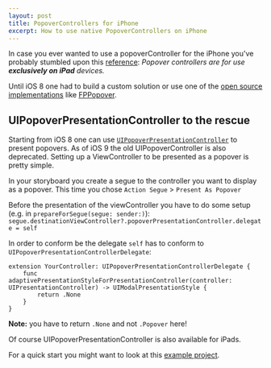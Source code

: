```yaml
---
layout: post
title: PopoverControllers for iPhone
excerpt: How to use native PopoverControllers on iPhone
---
```


In case you ever wanted to use a popoverController for the iPhone you've probably stumbled upon this [reference](https://developer.apple.com/library/ios/documentation/UIKit/Reference/UIPopoverController_class/index.html): *Popover controllers are for use **exclusively on iPad** devices.* 

Until iOS 8 one had to build a custom solution or use one of the [open source implementations](https://cocoapods.org/?q=popover) like [FPPopover](https://github.com/alvises/FPPopover).

## UIPopoverPresentationController to the rescue
Starting from iOS 8 one can use [`UIPopoverPresentationController`](https://developer.apple.com/library/prerelease/ios/documentation/UIKit/Reference/UIPopoverPresentationController_class/index.html) to present popovers. As of iOS 9 the old UIPopoverController is also deprecated.
Setting up a ViewController to be presented as a popover is pretty simple.

In your storyboard you create a segue to the controller you want to display as a popover. This time you chose `Action Segue` > `Present As Popover`

Before the presentation of the viewController you have to do some setup (e.g. in `prepareForSegue(segue: sender:)`):
`segue.destinationViewController?.popoverPresentationController.delegate = self`

In order to conform be the delegate `self` has to conform to  `UIPopoverPresentationControllerDelegate`:

```
extension YourController: UIPopoverPresentationControllerDelegate {
    func adaptivePresentationStyleForPresentationController(controller: UIPresentationController) -> UIModalPresentationStyle {
        return .None
    }
}
```

**Note:** you have to return `.None` and not `.Popover` here!

Of course UIPopoverPresentationController is also available for iPads.

For a quick start you might want to look at this [example project](https://github.com/AppGrade/appgrade.github.io/tree/master/assets/examples/2016_02_23%20PopoveriPhone).



